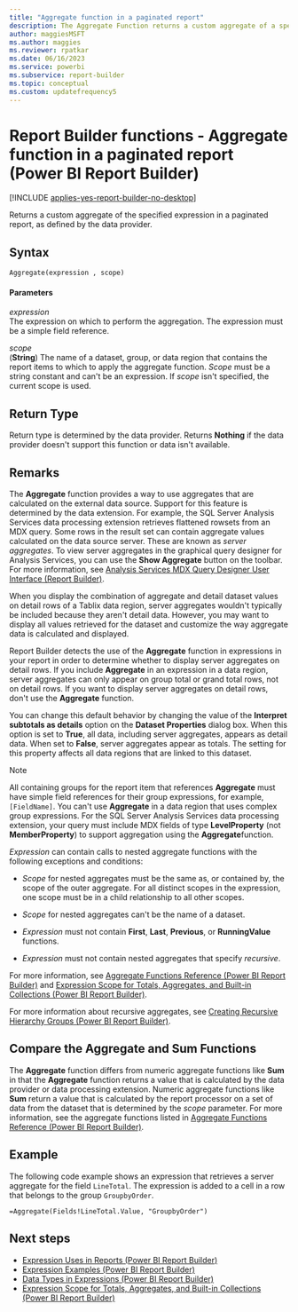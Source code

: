 ```yaml
---
title: "Aggregate function in a paginated report"
description: The Aggregate Function returns a custom aggregate of a specified expression in a paginated report as the expression is defined by the data provider.
author: maggiesMSFT
ms.author: maggies
ms.reviewer: rpatkar
ms.date: 06/16/2023
ms.service: powerbi
ms.subservice: report-builder
ms.topic: conceptual
ms.custom: updatefrequency5
---
```

# Report Builder functions - Aggregate function in a paginated report (Power BI Report Builder)

[!INCLUDE [applies-yes-report-builder-no-desktop](../../includes/applies-yes-report-builder-no-desktop.md)]

  Returns a custom aggregate of the specified expression in a paginated report, as defined by the data provider.

## Syntax

```syntaxsql
Aggregate(expression , scope)
```

#### Parameters

*expression*  
The expression on which to perform the aggregation. The expression must be a simple field reference.

*scope*  
(**String**) The name of a dataset, group, or data region that contains the report items to which to apply the aggregate function. *Scope* must be a string constant and can't be an expression. If *scope* isn't specified, the current scope is used.

## Return Type

Return type is determined by the data provider. Returns **Nothing** if the data provider doesn't support this function or data isn't available.

## Remarks

The **Aggregate** function provides a way to use aggregates that are calculated on the external data source. Support for this feature is determined by the data extension. For example, the SQL Server Analysis Services data processing extension retrieves flattened rowsets from an MDX query. Some rows in the result set can contain aggregate values calculated on the data source server. These are known as *server aggregates*. To view server aggregates in the graphical query designer for Analysis Services, you can use the **Show Aggregate** button on the toolbar. For more information, see [Analysis Services MDX Query Designer User Interface (Report Builder)](/previous-versions/sql/).

When you display the combination of aggregate and detail dataset values on detail rows of a Tablix data region, server aggregates wouldn't typically be included because they aren't detail data. However, you may want to display all values retrieved for the dataset and customize the way aggregate data is calculated and displayed.

Report Builder detects the use of the **Aggregate** function in expressions in your report in order to determine whether to display server aggregates on detail rows. If you include **Aggregate** in an expression in a data region, server aggregates can only appear on group total or grand total rows, not on detail rows. If you want to display server aggregates on detail rows, don't use the **Aggregate** function.

You can change this default behavior by changing the value of the **Interpret subtotals as details** option on the **Dataset Properties** dialog box. When this option is set to **True**, all data, including server aggregates, appears as detail data. When set to **False**, server aggregates appear as totals. The setting for this property affects all data regions that are linked to this dataset.

> [!NOTE]  
> All containing groups for the report item that references **Aggregate** must have simple field references for their group expressions, for example, `[FieldName]`. You can't use **Aggregate** in a data region that uses complex group expressions. For the SQL Server Analysis Services data processing extension, your query must include MDX fields of type **LevelProperty** (not **MemberProperty**) to support aggregation using the **Aggregate**function.

*Expression* can contain calls to nested aggregate functions with the following exceptions and conditions:

- *Scope* for nested aggregates must be the same as, or contained by, the scope of the outer aggregate. For all distinct scopes in the expression, one scope must be in a child relationship to all other scopes.

- *Scope* for nested aggregates can't be the name of a dataset.

- *Expression* must not contain **First**, **Last**, **Previous**, or **RunningValue** functions.

- *Expression* must not contain nested aggregates that specify *recursive*.

For more information, see [Aggregate Functions Reference (Power BI Report Builder)](./report-builder-functions-aggregate-functions-reference.md) and [Expression Scope for Totals, Aggregates, and Built-in Collections (Power BI Report Builder)](./expression-scope-for-totals-aggregates-and-built-in-collections.md).

For more information about recursive aggregates, see [Creating Recursive Hierarchy Groups (Power BI Report Builder)](./creating-recursive-hierarchy-groups-report-builder.md).

## Compare the Aggregate and Sum Functions

The **Aggregate** function differs from numeric aggregate functions like **Sum** in that the **Aggregate** function returns a value that is calculated by the data provider or data processing extension. Numeric aggregate functions like **Sum** return a value that is calculated by the report processor on a set of data from the dataset that is determined by the *scope* parameter. For more information, see the aggregate functions listed in [Aggregate Functions Reference (Power BI Report Builder)](./report-builder-functions-aggregate-functions-reference.md).

## Example

The following code example shows an expression that retrieves a server aggregate for the field `LineTotal`. The expression is added to a cell in a row that belongs to the group `GroupbyOrder`.

```
=Aggregate(Fields!LineTotal.Value, "GroupbyOrder")
```

## Next steps

- [Expression Uses in Reports (Power BI Report Builder)](./expression-uses-reports-report-builder.md)
- [Expression Examples (Power BI Report Builder)](./report-builder-expression-examples.md)
- [Data Types in Expressions (Power BI Report Builder)](./data-types-expressions-report-builder.md)
- [Expression Scope for Totals, Aggregates, and Built-in Collections (Power BI Report Builder)](./expression-scope-for-totals-aggregates-and-built-in-collections.md)

